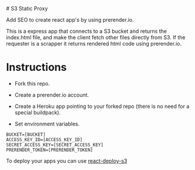 # S3 Static Proxy

Add SEO to create react app's by using prerender.io.

This is a express app that connects to a S3 bucket and returns the index.html file,
and make the client fetch other files directly from S3. If the requester is a scrapper it returns
rendered html code using prerender.io.

# Instructions

- Fork this repo.

- Create a prerender.io account.

- Create a Heroku app pointing to your forked repo (there is no need for a special buildpack).

- Set environment variables.

```
BUCKET=[BUCKET]
ACCESS_KEY_ID=[ACCESS_KEY_ID]
SECRET_ACCESS_KEY=[SECRET_ACCESS_KEY]
PRERENDER_TOKEN=[PRERENDER_TOKEN]
```

To deploy your apps you can use [react-deploy-s3](https://github.com/nicolaslopezj/react-deploy-s3)
